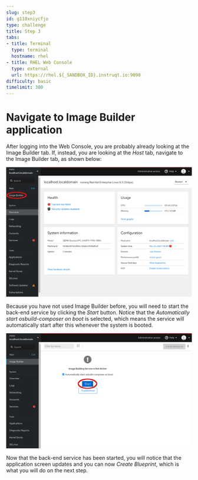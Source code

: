 ```yaml
---
slug: step3
id: g118xniycfjo
type: challenge
title: Step 3
tabs:
- title: Terminal
  type: terminal
  hostname: rhel
- title: RHEL Web Console
  type: external
  url: https://rhel.${_SANDBOX_ID}.instruqt.io:9090
difficulty: basic
timelimit: 300
---
```

# Navigate to Image Builder application
After logging into the Web Console, you are probably already looking at the
Image Builder tab.  If, instead, you are looking at the *Host* tab, navigate
to the Image Builder tab, as shown below:

![Navigate to Image Builder](../assets/Nav-ImageBuilder.png)

Because you have not used Image Builder before, you will need to start the
back-end service by clicking the *Start* button.  Notice that the
*Automatically start osbuild-composer on boot* is selected, which means the
service will automatically start after this whenever the system is booted.

![Start Image Builder Service](../assets/ImageBuilder-start-service.png)

Now that the back-end service has been started, you will notice that the
application screen updates and you can now *Create Blueprint*, which is
what you will do on the next step.

